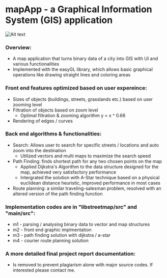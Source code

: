 # mapApp - a Graphical Information System (GIS) application

![Alt text](https://lh4.googleusercontent.com/Ra4ETdQMpxFOJwpz6OEncc8Poyu2mAXujwQhzdEeDcmBnCpA_y1O24Ejm69aisNwKiG-5ayVnWT8O5_2v94OKHwtj-RSBVkMd4Jcf3TStCQl_jqnOwNOu5hzUOYi8YYSXqVGn8v9 "Optional title")



### Overview:
  - A map application that turns binary data of a city into GIS with UI and various functionalities
  - Implemented with the easyGL library, which allows basic graphical operations like drawing straight lines and coloring areas

### Front end features optimized based on user expereince:
  - Sizes of objects (buildings, streets, grasslands etc.) based on user zooming level
  - Filtration of objects based on zoom level
      - Optimal filtration & zooming algorithm y = x ^ 0.66
  - Rendering of edges / curves
    
    
### Back end algorithms & functionalities:
  - Search: Allows user to search for specific streets / locations and auto zoom into the destination
    - Utilized vectors and multi maps to maximize the search speed
  - Path Finding: finds shortest path for any two chosen points on the map
    - Applied Dijkstra's Algorithm to the data structure designed for the map, achieved very satisfactory performance
    - Intergrated the solution with A-Star technique based on a physical euclidean distance heuristic, improved performance in most cases
  - Route planning: a similar traveling-salesman problem, resolved with an altered version of the path finding function


### Implementation codes are in "libstreetmap/src" and "main/src":
  - m1 - parsing / analysing binary data to vector and map structures
  - m2 - front end graphic implmentation
  - m3 - path finding solution with dijkstra / a-star
  - m4 - courier route planning solution



### A more detailed final project report documentation: 

- Is removed to prevent plagiarism alone with major source codes. If interested please contact me.
